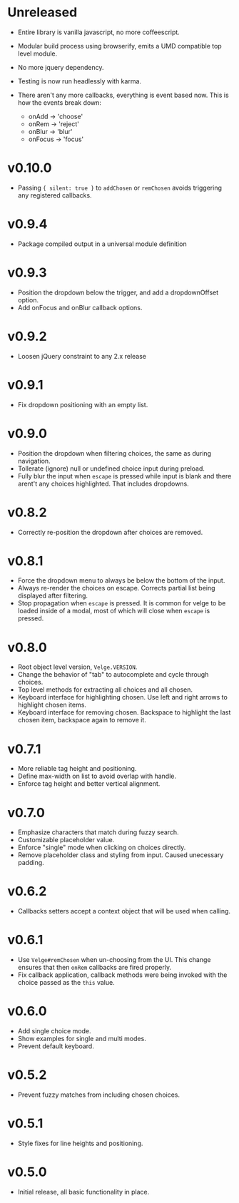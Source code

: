# Unreleased

* Entire library is vanilla javascript, no more coffeescript.
* Modular build process using browserify, emits a UMD compatible top level
  module.
* No more jquery dependency.
* Testing is now run headlessly with karma.
* There aren't any more callbacks, everything is event based now. This is how
  the events break down:

  * onAdd -> 'choose'
  * onRem -> 'reject'
  * onBlur -> 'blur'
  * onFocus -> 'focus'

# v0.10.0

* Passing `{ silent: true }` to `addChosen` or `remChosen` avoids triggering
  any registered callbacks.

# v0.9.4

* Package compiled output in a universal module definition

# v0.9.3

* Position the dropdown below the trigger, and add a dropdownOffset option.
* Add onFocus and onBlur callback options.

# v0.9.2

* Loosen jQuery constraint to any 2.x release

# v0.9.1

* Fix dropdown positioning with an empty list.

# v0.9.0

* Position the dropdown when filtering choices, the same as during navigation.
* Tollerate (ignore) null or undefined choice input during preload.
* Fully blur the input when `escape` is pressed while input is blank and there
  arent't any choices highlighted. That includes dropdowns.

# v0.8.2

* Correctly re-position the dropdown after choices are removed.

# v0.8.1

* Force the dropdown menu to always be below the bottom of the input.
* Always re-render the choices on escape. Corrects partial list being displayed
  after filtering.
* Stop propagation when `escape` is pressed. It is common for velge to be
  loaded inside of a modal, most of which will close when `escape` is pressed.

# v0.8.0

* Root object level version, `Velge.VERSION`.
* Change the behavior of "tab" to autocomplete and cycle through choices.
* Top level methods for extracting all choices and all chosen.
* Keyboard interface for highlighting chosen. Use left and right arrows to
  highlight chosen items.
* Keyboard interface for removing chosen. Backspace to highlight the last
  chosen item, backspace again to remove it.

# v0.7.1

* More reliable tag height and positioning.
* Define max-width on list to avoid overlap with handle.
* Enforce tag height and better vertical alignment.

# v0.7.0

* Emphasize characters that match during fuzzy search.
* Customizable placeholder value.
* Enforce "single" mode when clicking on choices directly.
* Remove placeholder class and styling from input. Caused unecessary padding.

# v0.6.2

* Callbacks setters accept a context object that will be used when calling.

# v0.6.1

* Use `Velge#remChosen` when un-choosing from the UI. This change ensures that
  then `onRem` callbacks are fired properly.
* Fix callback application, callback methods were being invoked with the choice
  passed as the `this` value.

# v0.6.0

* Add single choice mode.
* Show examples for single and multi modes.
* Prevent default keyboard.

# v0.5.2

* Prevent fuzzy matches from including chosen choices.

# v0.5.1

* Style fixes for line heights and positioning.

# v0.5.0

* Initial release, all basic functionality in place.
